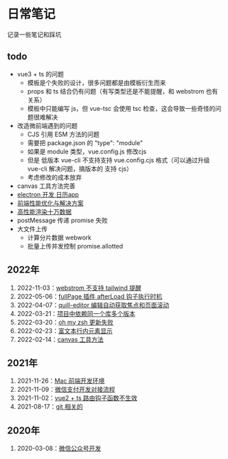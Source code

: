 # 日常笔记

<Avatar/>

记录一些笔记和踩坑

## todo
- vue3 + ts 的问题
  - 模板是个失败的设计，很多问题都是由模板衍生而来
  - props 和 ts 结合仍有问题（有写类型还是不能提醒，和 webstrom 也有关系）
  - 模板中只能编写 js，但 vue-tsc 会使用 tsc 检查，这会导致一些奇怪的问题很难解决
- 改造微前端遇到的问题
  - CJS 引用 ESM 方法的问题
  - 需要把 package.json 的 "type": "module"
  - 如果是 module 类型，vue.config.js 修改cjs
  - 但是 低版本 vue-cli 不支持支持 vue.config.cjs 格式（可以通过升级 vue-cli 解决问题，搞版本的 支持 cjs）
  - 考虑修改的成本放弃
- canvas 工具方法完善
- [electron 开发 日历app](src/electron.md)
- [前端性能优化与解决方案](src/前端性能优化与解决方案.md)
- [高性能渲染十万数据](src/高性能渲染十万条数据.md)
- postMessage 传递 promise 失败
- 大文件上传
    - 计算分片数据 webwork
    - 批量上传并发控制 promise.allotted


## 2022年

1. 2022-11-03：[webstrom 不支持 tailwind 提醒](src/webstrom不支持tailwind.md)
1. 2022-05-06：[fullPage 插件 afterLoad 钩子执行时机](src/fullPagejs同步动画问题.md)
2. 2022-04-07：[quill-editor 编辑自动获取焦点和页面滚动](src/quillEditor自动获取焦点问题.md)
3. 2022-03-21：[项目中依赖同一个库多个版本](src/引用多个版本npm包.md)
4. 2022-03-20：[oh my zsh 更新失败](src/zsh更新.md)
5. 2022-02-23：[富文本行内元素显示](src/富文本内容样式问题.md)
6. 2022-02-14：[canvas 工具方法](https://github.com/tangxve/canvasUtils)

## 2021年

1. 2021-11-26：[Mac 前端开发环境](src/Mac前端开发环境.md)
3. 2021-11-09：[微信支付开发对接流程](src/微信支付开发流程.md)
4. 2021-11-02：[vue2 + ts 路由钩子函数不生效](src/vue2+ts路由钩子函数不生效.md)
5. 2021-08-17：[git 相关的](src/git.md)

## 2020年

1. 2020-03-08：[微信公众号开发](src/微信公众号开发流程.md)
